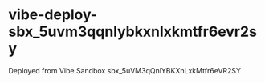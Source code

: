 # vibe-deploy-sbx_5uvm3qqnlybkxnlxkmtfr6evr2sy
Deployed from Vibe Sandbox sbx_5uVM3qQnlYBKXnLxkMtfr6eVR2SY
